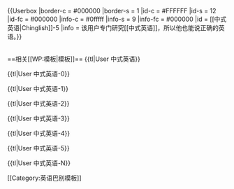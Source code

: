 {{Userbox
|border-c = #000000
|border-s = 1
|id-c     = #FFFFFF
|id-s     = 12
|id-fc    = #000000
|info-c   = #0fffff
|info-s   = 9
|info-fc  = #000000
|id       = [[中式英语|Chinglish]]-5
|info     = 该用户专门研究[[中式英语]]，所以他也能说正确的英语。}}<noinclude><br/><br/>

==相关[[WP:模板|模板]]==
{{tl|User 中式英语}}

{{tl|User 中式英语-0}}

{{tl|User 中式英语-1}}

{{tl|User 中式英语-2}}

{{tl|User 中式英语-3}}

{{tl|User 中式英语-4}}

{{tl|User 中式英语-5}}

{{tl|User 中式英语-N}}

[[Category:英语巴别模板]]</noinclude>